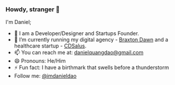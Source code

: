 ### Howdy, stranger 👋
I'm Daniel;

- 🌱 I am a Developer/Designer and Startups Founder.
- 🔭 I’m currently running my digital agency - [Braxton Dawn](https://braxtondawn.com) and a healthcare startup - [CDSalus](https://cdsalus.com).
- 📫 You can reach me at: danielquangdao@gmail.com
- 😄 Pronouns: He/Him
- ⚡ Fun fact: I have a birthmark that swells before a thunderstorm
- Follow me: [@imdanieldao](https://twitter.com/imdanieldao)

<!--
**dndao/dndao** is a ✨ _special_ ✨ repository because its `README.md` (this file) appears on your GitHub profile.
-->

